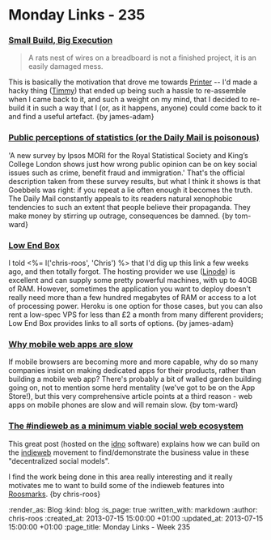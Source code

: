 Monday Links - 235
============

### [Small Build, Big Execution](http://cpprojects.blogspot.co.uk/2013/07/small-build-big-execuition.html)

> A rats nest of wires on a breadboard is not a finished project, it is an easily damaged mess.

This is basically the motivation that drove me towards [Printer](/printer) -- I'd made a hacky thing ([Timmy](/timmy)) that ended up being such a hassle to re-assemble when I came back to it, and such a weight on my mind, that I decided to re-build it in such a way that I (or, as it happens, anyone) could come back to it and find a useful artefact. {by james-adam}

### [Public perceptions of statistics (or the Daily Mail is poisonous)](http://www.rssenews.org.uk/2013/07/rss-commission-new-research-into-public-perceptions-of-statistics/)

'A new survey by Ipsos MORI for the Royal Statistical Society and King’s College London shows just how wrong public opinion can be on key social issues such as crime, benefit fraud and immigration.'  That's the official description taken from these survey results, but what I think it shows is that Goebbels was right: if you repeat a lie often enough it becomes the truth.  The Daily Mail constantly appeals to its readers natural xenophobic tendencies to such an extent that people believe their propaganda.  They make money by stirring up outrage, consequences be damned. {by tom-ward}

### [Low End Box](http://www.lowendbox.com/)

I told <%= l('chris-roos', 'Chris') %> that I'd dig up this link a few weeks ago, and then totally forgot. The hosting provider we use ([Linode](http://www.linode.com/?r=6f2e7f0dbc623e6d0db13dd153f4b2c57eb09ce2)) is excellent and can supply some pretty powerful machines, with up to 40GB of RAM. However, sometimes the application you want to deploy doesn't really need more than a few hundred megabytes of RAM or access to a lot of processing power. Heroku is one option for those cases, but you can also rent a low-spec VPS for less than £2 a month from many different providers; Low End Box provides links to all sorts of options. {by james-adam}

### [Why mobile web apps are slow](http://sealedabstract.com/rants/why-mobile-web-apps-are-slow/)

If mobile browsers are becoming more and more capable, why do so many companies insist on making dedicated apps for their products, rather than building a mobile web app?  There's probably a bit of walled garden building going on, not to mention some herd mentality (we've got to be on the App Store!), but this very comprehensive article points at a third reason - web apps on mobile phones are slow and will remain slow. {by tom-ward}

### [The #indieweb as a minimum viable social web ecosystem](http://werd.io/entry/51dca7e2bed7de945debf707/the-indieweb-as-a-minimum-viable-social-web-ecosystem)

This great post (hosted on the [idno](http://idno.co/) software) explains how we can build on the [indieweb](http://indiewebcamp.com/Main_Page) movement to find/demonstrate the business value in these "decentralized social models".

I find the work being done in this area really interesting and it really motivates me to want to build some of the indieweb features into [Roosmarks](https://github.com/chrisroos/roosmarks). {by chris-roos}

:render_as: Blog
:kind: blog
:is_page: true
:written_with: markdown
:author: chris-roos
:created_at: 2013-07-15 15:00:00 +01:00
:updated_at: 2013-07-15 15:00:00 +01:00
:page_title: Monday Links - Week 235
